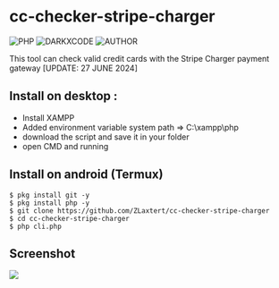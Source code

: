 # cc-checker-stripe-charger

![PHP](https://img.shields.io/badge/language-PHP-blue.svg)
![DARKXCODE](https://img.shields.io/badge/Team-DARKXCODE-black)
![AUTHOR](https://img.shields.io/badge/Author-Zlaxtert-orange)

This tool can check valid credit cards with the Stripe Charger payment gateway [UPDATE: 27 JUNE 2024]

## Install on desktop : 
- Install XAMPP
- Added environment variable system path => C:\xampp\php
- download the script and save it in your folder
- open CMD and running

## Install on android (Termux)
    $ pkg install git -y
    $ pkg install php -y
    $ git clone https://github.com/ZLaxtert/cc-checker-stripe-charger
    $ cd cc-checker-stripe-charger
    $ php cli.php

## Screenshot
<img src="https://github.com/ZLaxtert/cc-checker-stripe-charger/blob/main/ss.png">


